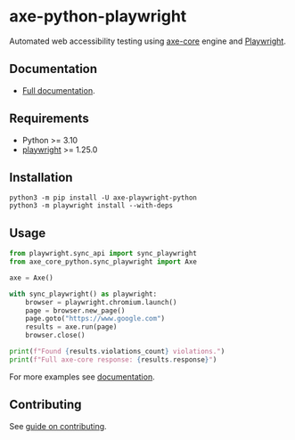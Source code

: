 # axe-python-playwright

Automated web accessibility testing using [axe-core](https://github.com/dequelabs/axe-core) engine
and [Playwright](https://playwright.dev/python/docs/intro).

## Documentation

- [Full documentation](https://pamelafox.github.io/axe-playwright-python/).

## Requirements

- Python >= 3.10
- [playwright](https://github.com/microsoft/playwright-python) >= 1.25.0

## Installation

```console
python3 -m pip install -U axe-playwright-python
python3 -m playwright install --with-deps
```

## Usage

```python
from playwright.sync_api import sync_playwright
from axe_core_python.sync_playwright import Axe

axe = Axe()

with sync_playwright() as playwright:
    browser = playwright.chromium.launch()
    page = browser.new_page()
    page.goto("https://www.google.com")
    results = axe.run(page)
    browser.close()

print(f"Found {results.violations_count} violations.")
print(f"Full axe-core response: {results.response}")
```

For more examples see [documentation](https://pamelafox.github.io/axe-playwright-python/).

## Contributing

See [guide on contributing](CONTRIBUTING.md).